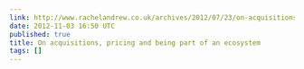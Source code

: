 ```yaml
---
link: http://www.rachelandrew.co.uk/archives/2012/07/23/on-acquisitions-pricing-and-being-part-of-an-ecosystem/
date: 2012-11-03 16:50 UTC
published: true
title: On acquisitions, pricing and being part of an ecosystem
tags: []
---
```



